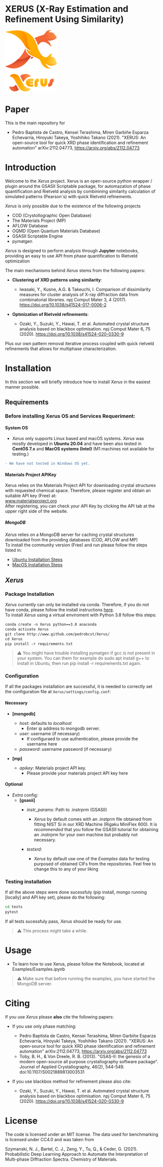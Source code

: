 


XERUS (X-Ray Estimation and Refinement Using Similarity)
========================================================
![img](img/g163.png)

Paper
====
This is the main repository for
  * Pedro Baptista de Castro, Kensei Terashima, Miren Garbiñe Esparza Echevarría, Hiroyuki Takeya, Yoshihiko Takano (2021). "XERUS: An open-source tool for quick XRD phase identification and refinement automation" arXiv:2112.04773, https://arxiv.org/abs/2112.04773

Introduction
============
Welcome to the _Xerus_ project. Xerus is an open-source python wrapper / plugin around the GSASII Scriptable package,
for automazation of phase quantification and Rietveld analysis by combinining similarity calculation of simulated patterns
(Pearson`s) with quick Rietveld refinements.

_Xerus_ is only possible due to the existence of the following projects
* COD (Crystollographic Open Database)
* The Materials Project (MP)
* AFLOW Database
* OQMD (Open Quantum Materials Database)  
* GSASII Scriptable Engine
* pymatgen

_Xerus_ is designed to perform analysis through __Jupyter__ notebooks, providing an easy to use API from phase quantification to Rietveld optimization

The main mechanisms behind _Xerus_ stems from the following papers:

* __Clustering of XRD patterns using similarity__:
    * Iwasaki, Y., Kusne, A.G. & Takeuchi, I. Comparison of dissimilarity measures for cluster analysis of X-ray diffraction data from combinatorial libraries. npj Comput Mater 3, 4 (2017). https://doi.org/10.1038/s41524-017-0006-2

* __Optmization of Rietveld refinements__:
    * Ozaki, Y., Suzuki, Y., Hawai, T. et al. Automated crystal structure analysis based on blackbox optimisation. npj Comput Mater 6, 75 (2020). https://doi.org/10.1038/s41524-020-0330-9

Plus our own pattern removal iterative process coupled with quick rietveld refinements that allows for multiphase characterization.


Installation
============

In this section we will briefly introduce how to install _Xerus_ in the easiest manner possible.
## Requirements
### Before installing Xerus OS and Services Requeriment:
#### System OS
* _Xerus_ only supports Linux based and macOS systems.
_Xerus_ was mostly developed in __Ubuntu 20.04__ and have been also tested in __CentOS 7.x__ and __MacOS systems (Intel)__ (M1 machines not available for testing.)
```diff
- We have not tested in Windows OS yet.
```

#### Materials Project APIKey
Xerus relies on the Materials Project API for downloading crystal structures with requested chemical space.
Therefore, please register and obtain an suitable API key (Free) at: \
www.materialsproject.org \
After registering, you can check your API Key by clicking the API tab at the upper right side of the website.

##### MongoDB
_Xerus_ relies on a MongoDB server for caching crystal structures downloaded from the providing databases (COD, AFLOW and MP) \
To install the community version (Free) and run please follow the steps listed in:
 * [Ubuntu Installation Steps](https://docs.mongodb.com/manual/tutorial/install-mongodb-on-ubuntu/)
 * [MacOS Installation Steps](https://docs.mongodb.com/manual/tutorial/install-mongodb-on-os-x/)

## _Xerus_
### Package Installation
_Xerus_ currently can only be installed via conda. Therefore, if you do not have conda, please follow the install instructions [here](https://www.anaconda.com/products/individual). \
To install _Xerus_ using a virtual enviroment with Python 3.8 follow this steps:

```
conda create -n Xerus python==3.8 anaconda
conda activate Xerus
git clone http://www.github.com/pedrobcst/Xerus/
cd Xerus
pip install -r requirements.txt
```
> :warning: You might have trouble installing pymatgen if gcc is not present in your system. You can them for example do sudo apt install g++ to install in Ubuntu, then run pip install -r requirements.txt again. 


### Configuration

If all the packages installation are successful, it is needed to correctly set the configuration file at `Xerus/settings/config.conf`:

#### Necessary
* __[mongodb]__
  * _host_: defaults to _localhost_
    * Enter ip address to mongodb server.
  * _user_: username (if necessary)
    * If configuraed to use authentication, please provide the username here
  * _password_: username password (if necessary)
    
* __[mp]__
  * _apikey_: Materials project API key.
    * Please provide your materials project API key here
  
#### Optional
* _Extra_ config:
  * __[gsasii]__ 
    * _instr_params_: Path to .instrprm (GSASII)
      * _Xerus_ by default comes with an .instprm file obtained from fitting NIST Si in our XRD Machine (Rigaku MiniFlex 600).
  It is _recommended_ that you follow the GSASII tutorial for obtaining an .instrprm for your own machine but probably not necessary.
      
    * _testxrd_: 
      * _Xerus_ by default use one of the _Examples_ data for testing purposed of obtained CIFs from the repositories. Feel free to change this to any of your liking

### Testing installation

If all the above steps were done sucessfuly (pip install, mongo running [locally] and API key set),
please do the following:
```bash
cd tests
pytest
```
If all tests sucessfuly pass, _Xerus_ should be ready for use.

> :warning: This process might take a while. 
# Usage

- To learn how to use Xerus, please follow the Notebook, located at Examples/Examples.ipynb

> :warning: Make sure that before running the examples, you have started the MongoDB server. 

# Citing
If you use _Xerus_ please __also__ cite the following papers:

* If you use only phase matching:
  * Pedro Baptista de Castro, Kensei Terashima, Miren Garbiñe Esparza Echevarría, Hiroyuki Takeya, Yoshihiko Takano (2021). "XERUS: An open-source tool for quick XRD phase identification and refinement automation" arXiv:2112.04773, https://arxiv.org/abs/2112.04773
  * Toby, B. H., & Von Dreele, R. B. (2013). "GSAS-II: the genesis of a modern open-source all purpose crystallography software package". Journal of Applied Crystallography, 46(2), 544-549. ​doi:10.1107/S0021889813003531


* If you use blackbox method for refinement please also cite:
  * Ozaki, Y., Suzuki, Y., Hawai, T. et al. Automated crystal structure analysis based on blackbox optimisation. npj Comput Mater 6, 75 (2020). https://doi.org/10.1038/s41524-020-0330-9

# License
The code is licensed under an MIT license.
The data used for benchmarking is licensed under CC4.0 and was taken from

Szymanski, N. J., Bartel, C. J., Zeng, Y., Tu, Q., & Ceder, G. (2021). Probabilistic Deep Learning Approach to Automate the Interpretation of Multi-phase Diffraction Spectra. Chemistry of Materials.
